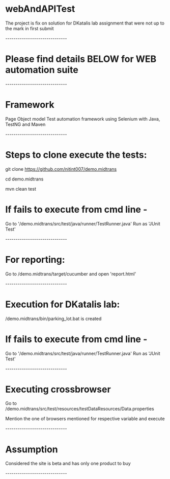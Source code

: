 # webAndAPITest

The project is fix on solution for DKatalis lab assignment that were not up to the mark in first submit

*-*-*-*-*-*-*-*-*-*-*-*-*-*-*-*-*-*-*-*-*-*-*-*-*-*-*-*-*-*-

# Please find details BELOW for WEB automation suite

*-*-*-*-*-*-*-*-*-*-*-*-*-*-*-*-*-*-*-*-*-*-*-*-*-*-*-*-*-*-

# Framework

Page Object model Test automation framework using Selenium with Java, TestNG and Maven

*-*-*-*-*-*-*-*-*-*-*-*-*-*-*-*-*-*-*-*-*-*-*-*-*-*-*-*-*-*-

# Steps to clone execute the tests:

git clone https://github.com/nitint007/demo.midtrans

cd demo.midtrans

mvn clean test

# If fails to execute from cmd line -

Go to '/demo.midtrans/src/test/java/runner/TestRunner.java' Run as 'JUnit Test'

*-*-*-*-*-*-*-*-*-*-*-*-*-*-*-*-*-*-*-*-*-*-*-*-*-*-*-*-*-*-

# For reporting:
Go to /demo.midtrans/target/cucumber and open 'report.html'

*-*-*-*-*-*-*-*-*-*-*-*-*-*-*-*-*-*-*-*-*-*-*-*-*-*-*-*-*-*-

# Execution for DKatalis lab:

/demo.midtrans/bin/parking_lot.bat is created

# If fails to execute from cmd line -

Go to '/demo.midtrans/src/test/java/runner/TestRunner.java' Run as 'JUnit Test'

*-*-*-*-*-*-*-*-*-*-*-*-*-*-*-*-*-*-*-*-*-*-*-*-*-*-*-*-*-*-

# Executing crossbrowser

Go to /demo.midtrans/src/test/resources/testDataResources/Data.properties

Mention the one of browsers mentioned for respective variable and execute

*-*-*-*-*-*-*-*-*-*-*-*-*-*-*-*-*-*-*-*-*-*-*-*-*-*-*-*-*-*-

# Assumption

Considered the site is beta and has only one product to buy

*-*-*-*-*-*-*-*-*-*-*-*-*-*-*-*-*-*-*-*-*-*-*-*-*-*-*-*-*-*-
